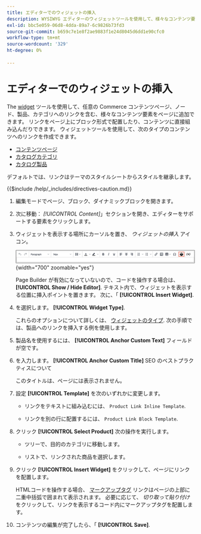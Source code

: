 ```yaml
---
title: エディターでのウィジェットの挿入
description: WYSIWYG エディターのウィジェットツールを使用して、様々なコンテンツ要素をページに追加します。
exl-id: bbc5e059-06d8-4dda-89a7-6c9826b73fd3
source-git-commit: b659c7e1e8f2ae9883f1e24d8045d6dd1e90cfc0
workflow-type: tm+mt
source-wordcount: '329'
ht-degree: 0%

---
```


# エディターでのウィジェットの挿入

The [widget](widget-create.md) ツールを使用して、任意の Commerce コンテンツページ、ノード、製品、カテゴリへのリンクを含む、様々なコンテンツ要素をページに追加できます。 リンクをページ上にブロック形式で配置したり、コンテンツに直接組み込んだりできます。 ウィジェットツールを使用して、次のタイプのコンテンツへのリンクを作成できます。

- [コンテンツページ](pages.md)
- [カタログカテゴリ](../catalog/categories.md)
- [カタログ製品](../catalog/product-create.md)

デフォルトでは、リンクはテーマのスタイルシートからスタイルを継承します。

{{$include /help/_includes/directives-caution.md}}

1. 編集モードでページ、ブロック、ダイナミックブロックを開きます。

1. 次に移動： _[!UICONTROL Content]_」セクションを開き、エディターをサポートする要素をクリックします。

1. ウィジェットを表示する場所にカーソルを置き、 _ウィジェットの挿入_ アイコン。

   ![エディタツールバー — ウィジェットの挿入](./assets/editor-toolbar-widget-button.png){width="700" zoomable="yes"}

   Page Builder が有効になっていないので、コードを操作する場合は、 **[!UICONTROL Show / Hide Editor]**. テキスト内で、ウィジェットを表示する位置に挿入ポイントを置きます。 次に、「 **[!UICONTROL Insert Widget]**.

1. を選択します。 **[!UICONTROL Widget Type]**.

   これらのオプションについて詳しくは、 [ウィジェットのタイプ](widgets.md#widget-types). 次の手順では、製品へのリンクを挿入する例を使用します。

1. 製品名を使用するには、 **[!UICONTROL Anchor Custom Text]** フィールドが空です。

1. を入力します。 **[!UICONTROL Anchor Custom Title]** SEO のベストプラクティスについて

   このタイトルは、ページには表示されません。

1. 設定 **[!UICONTROL Template]** を次のいずれかに変更します。

   - リンクをテキストに組み込むには、 `Product Link Inline Template`.

   - リンクを別の行に配置するには、 `Product Link Block Template`.

1. クリック **[!UICONTROL Select Product]** 次の操作を実行します。

   - ツリーで、目的のカテゴリに移動します。

   - リストで、リンクされた商品を選択します。

1. クリック **[!UICONTROL Insert Widget]** をクリックして、ページにリンクを配置します。

   HTMLコードを操作する場合、 [マークアップタグ](../systems/markup-tags.md) リンクはページの上部に二重中括弧で囲まれて表示されます。 必要に応じて、 _切り取って貼り付け_ をクリックして、リンクを表示するコード内にマークアップタグを配置します。

1. コンテンツの編集が完了したら、「 **[!UICONTROL Save]**.
